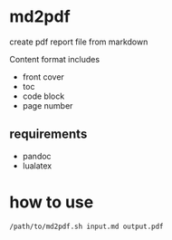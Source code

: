 # md2pdf

create pdf report file from markdown

Content format includes

- front cover
- toc
- code block
- page number


## requirements

- pandoc
- lualatex


# how to use

```shell
/path/to/md2pdf.sh input.md output.pdf
```
